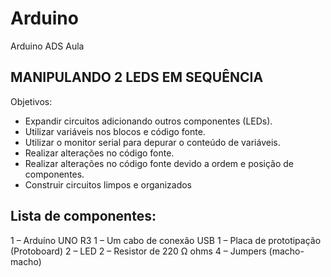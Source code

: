 # Arduino
Arduino ADS Aula

## MANIPULANDO 2 LEDS EM SEQUÊNCIA
Objetivos:
- Expandir circuitos adicionando outros componentes (LEDs).
- Utilizar variáveis nos blocos e código fonte.
- Utilizar o monitor serial para depurar o conteúdo de variáveis.
- Realizar alterações no código fonte.
- Realizar alterações no código fonte devido a ordem e posição de componentes.
- Construir circuitos limpos e organizados

## Lista de componentes:
1 – Arduíno UNO R3
1 – Um cabo de conexão USB
1 – Placa de prototipação (Protoboard)
2 – LED
2 – Resistor de 220 Ω ohms
4 – Jumpers (macho-macho)
